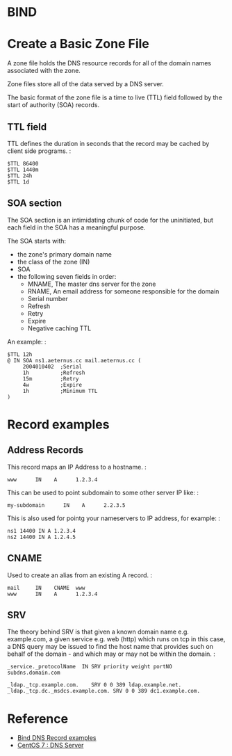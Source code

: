 # BIND

Create a Basic Zone File
========================

A zone file holds the DNS resource records for all of the domain names
associated with the zone.

Zone files store all of the data served by a DNS server.

The basic format of the zone file is a time to live (TTL) field followed
by the start of authority (SOA) records.

TTL field
---------

TTL defines the duration in seconds that the record may be cached by
client side programs. :

    $TTL 86400
    $TTL 1440m
    $TTL 24h
    $TTL 1d

SOA section
-----------

The SOA section is an intimidating chunk of code for the uninitiated,
but each field in the SOA has a meaningful purpose.

The SOA starts with:

-   the zone's primary domain name
-   the class of the zone (IN)
-   SOA
-   the following seven fields in order:
    -   MNAME, The master dns server for the zone
    -   RNAME, An email address for someone responsible for the domain
    -   Serial number
    -   Refresh
    -   Retry
    -   Expire
    -   Negative caching TTL

An example: :

    $TTL 12h
    @ IN SOA ns1.aeternus.cc mail.aeternus.cc (
         2004010402  ;Serial
         1h          ;Refresh
         15m         ;Retry
         4w          ;Expire
         1h          ;Minimum TTL
    )

Record examples
===============

Address Records
---------------

This record maps an IP Address to a hostname. :

    www      IN    A      1.2.3.4

This can be used to point subdomain to some other server IP like: :

    my-subdomain      IN    A      2.2.3.5

This is also used for pointg your nameservers to IP address, for
example: :

    ns1 14400 IN A 1.2.3.4
    ns2 14400 IN A 1.2.4.5

CNAME
-----

Used to create an alias from an existing A record. :

    mail     IN    CNAME  www
    www      IN    A      1.2.3.4

SRV
---

The theory behind SRV is that given a known domain name e.g.
example.com, a given service e.g. web (http) which runs on tcp in this
case, a DNS query may be issued to find the host name that provides such
on behalf of the domain - and which may or may not be within the domain.
:

    _service._protocolName  IN SRV priority weight portNO subdns.domain.com

    _ldap._tcp.example.com.    SRV 0 0 389 ldap.example.net.
    _ldap._tcp.dc._msdcs.example.com. SRV 0 0 389 dc1.example.com.

Reference
=========

-   [Bind DNS Record
    examples](http://forum.centos-webpanel.com/dns/bind-dns-record-examples/)
-   [CentOS 7 : DNS
    Server](https://www.server-world.info/en/note?os=CentOS_7&p=dns)
